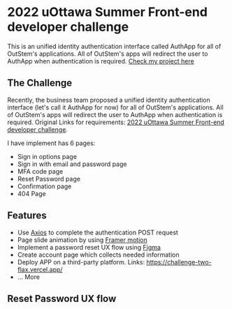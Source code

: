 2022 uOttawa Summer Front-end developer challenge
=
This is an unified identity authentication interface called AuthApp for all of OutStem's applications. All of OutStem's apps will redirect the user to AuthApp when authentication is required. <a href="https://challenge-two-flax.vercel.app/">Check my project here</a>

## The Challenge
Recently, the business team proposed a unified identity authentication interface (let's call it AuthApp for now) for all of OutStem's applications. All of OutStem's apps will redirect the user to AuthApp when authentication is required. Original Links for requirements: <a href="https://github.com/AES-Outreach/Full-Time-Interview-Summer-2022">2022 uOttawa Summer Front-end developer challenge</a>.

I have implement has 6 pages:
- Sign in options page
- Sign in with email and password page
- MFA code page
- Reset Password page
- Confirmation page
- 404 Page

## Features
- Use <a href="https://github.com/axios/axios">Axios<a/> to complete the authentication POST request
- Page slide animation by using <a href="https://www.framer.com/motion/">Framer motion</a>
- Implement a password reset UX flow using <a href="https://www.figma.com/file/x76a9fiNXeYeiO0vgvjHsA/User-reset-Password?node-id=1%3A319">Figma</a>
- Create account page which collects needed information
- Deploy APP on a third-party platform. Links: https://challenge-two-flax.vercel.app/
- ... More

## Reset Password UX flow
